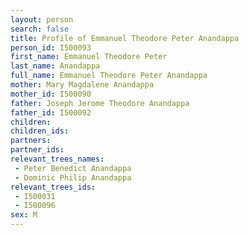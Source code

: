 ```yaml
---
layout: person
search: false
title: Profile of Emmanuel Theodore Peter Anandappa
person_id: I500093
first_name: Emmanuel Theodore Peter
last_name: Anandappa
full_name: Emmanuel Theodore Peter Anandappa
mother: Mary Magdalene Anandappa
mother_id: I500090
father: Joseph Jerome Theodore Anandappa
father_id: I500092
children:
children_ids:
partners:
partner_ids:
relevant_trees_names:
 - Peter Benedict Anandappa
 - Dominic Philip Anandappa
relevant_trees_ids:
 - I500031
 - I500096
sex: M
---
```


